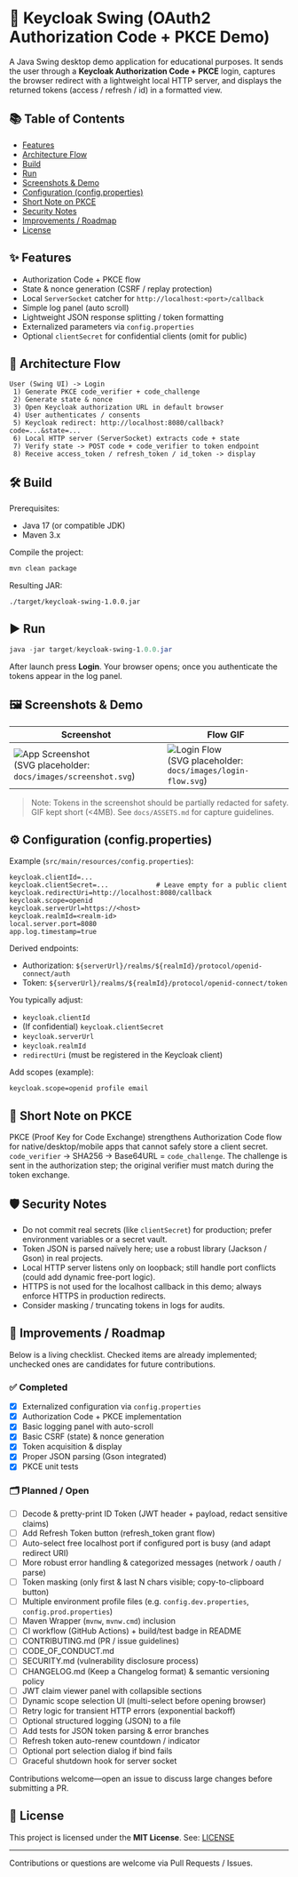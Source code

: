 # 🔐 Keycloak Swing (OAuth2 Authorization Code + PKCE Demo)

A Java Swing desktop demo application for educational purposes. It sends the user through a **Keycloak Authorization Code + PKCE** login, captures the browser redirect with a lightweight local HTTP server, and displays the returned tokens (access / refresh / id) in a formatted view.

## 📚 Table of Contents
- [Features](#features)
- [Architecture Flow](#architecture-flow)
- [Build](#build)
- [Run](#run)
 - [Screenshots & Demo](#screenshots--demo)
- [Configuration (config.properties)](#configuration-configproperties)
- [Short Note on PKCE](#short-note-on-pkce)
- [Security Notes](#security-notes)
- [Improvements / Roadmap](#improvements--roadmap)
- [License](#license)

## ✨ Features
- Authorization Code + PKCE flow
- State & nonce generation (CSRF / replay protection)
- Local `ServerSocket` catcher for `http://localhost:<port>/callback`
- Simple log panel (auto scroll)
- Lightweight JSON response splitting / token formatting
- Externalized parameters via `config.properties`
- Optional `clientSecret` for confidential clients (omit for public)

## 🧭 Architecture Flow
```
User (Swing UI) -> Login
 1) Generate PKCE code_verifier + code_challenge
 2) Generate state & nonce
 3) Open Keycloak authorization URL in default browser
 4) User authenticates / consents
 5) Keycloak redirect: http://localhost:8080/callback?code=...&state=...
 6) Local HTTP server (ServerSocket) extracts code + state
 7) Verify state -> POST code + code_verifier to token endpoint
 8) Receive access_token / refresh_token / id_token -> display
```

## 🛠️ Build
Prerequisites:
- Java 17 (or compatible JDK)
- Maven 3.x

Compile the project:
```powershell
mvn clean package
```
Resulting JAR:
```
./target/keycloak-swing-1.0.0.jar
```

## ▶️ Run
```powershell
java -jar target/keycloak-swing-1.0.0.jar
```
After launch press **Login**. Your browser opens; once you authenticate the tokens appear in the log panel.

## 🖼️ Screenshots & Demo
| Screenshot | Flow GIF |
|-----------|----------|
| ![App Screenshot](docs/images/screenshot.png) <br/> (SVG placeholder: `docs/images/screenshot.svg`) | ![Login Flow](docs/images/login-flow.gif) <br/> (SVG placeholder: `docs/images/login-flow.svg`) |

> Note: Tokens in the screenshot should be partially redacted for safety. GIF kept short (<4MB). See `docs/ASSETS.md` for capture guidelines.

## ⚙️ Configuration (config.properties)
Example (`src/main/resources/config.properties`):
```
keycloak.clientId=...
keycloak.clientSecret=...            # Leave empty for a public client
keycloak.redirectUri=http://localhost:8080/callback
keycloak.scope=openid
keycloak.serverUrl=https://<host>
keycloak.realmId=<realm-id>
local.server.port=8080
app.log.timestamp=true
```
Derived endpoints:
- Authorization: `${serverUrl}/realms/${realmId}/protocol/openid-connect/auth`
- Token: `${serverUrl}/realms/${realmId}/protocol/openid-connect/token`

You typically adjust:
- `keycloak.clientId`
- (If confidential) `keycloak.clientSecret`
- `keycloak.serverUrl`
- `keycloak.realmId`
- `redirectUri` (must be registered in the Keycloak client)

Add scopes (example):
```
keycloak.scope=openid profile email
```

## 🔑 Short Note on PKCE
PKCE (Proof Key for Code Exchange) strengthens Authorization Code flow for native/desktop/mobile apps that cannot safely store a client secret. `code_verifier` -> SHA256 -> Base64URL = `code_challenge`. The challenge is sent in the authorization step; the original verifier must match during the token exchange.

## 🛡️ Security Notes
- Do not commit real secrets (like `clientSecret`) for production; prefer environment variables or a secret vault.
- Token JSON is parsed naïvely here; use a robust library (Jackson / Gson) in real projects.
- Local HTTP server listens only on loopback; still handle port conflicts (could add dynamic free-port logic).
- HTTPS is not used for the localhost callback in this demo; always enforce HTTPS in production redirects.
- Consider masking / truncating tokens in logs for audits.

## 🚀 Improvements / Roadmap
Below is a living checklist. Checked items are already implemented; unchecked ones are candidates for future contributions.

### ✅ Completed
- [x] Externalized configuration via `config.properties`
- [x] Authorization Code + PKCE implementation
- [x] Basic logging panel with auto-scroll
- [x] Basic CSRF (state) & nonce generation
- [x] Token acquisition & display
- [x] Proper JSON parsing (Gson integrated)
- [x] PKCE unit tests

### 🗂️ Planned / Open
- [ ] Decode & pretty-print ID Token (JWT header + payload, redact sensitive claims)
- [ ] Add Refresh Token button (refresh_token grant flow)
- [ ] Auto-select free localhost port if configured port is busy (and adapt redirect URI)
- [ ] More robust error handling & categorized messages (network / oauth / parse)
- [ ] Token masking (only first & last N chars visible; copy-to-clipboard button)
- [ ] Multiple environment profile files (e.g. `config.dev.properties`, `config.prod.properties`)
- [ ] Maven Wrapper (`mvnw`, `mvnw.cmd`) inclusion
- [ ] CI workflow (GitHub Actions) + build/test badge in README
- [ ] CONTRIBUTING.md (PR / issue guidelines)
- [ ] CODE_OF_CONDUCT.md
- [ ] SECURITY.md (vulnerability disclosure process)
- [ ] CHANGELOG.md (Keep a Changelog format) & semantic versioning policy
- [ ] JWT claim viewer panel with collapsible sections
- [ ] Dynamic scope selection UI (multi-select before opening browser)
- [ ] Retry logic for transient HTTP errors (exponential backoff)
- [ ] Optional structured logging (JSON) to a file
- [ ] Add tests for JSON token parsing & error branches
- [ ] Refresh token auto-renew countdown / indicator
- [ ] Optional port selection dialog if bind fails
- [ ] Graceful shutdown hook for server socket

Contributions welcome—open an issue to discuss large changes before submitting a PR.

## 📄 License
This project is licensed under the **MIT License**. See: [LICENSE](LICENSE)

---
Contributions or questions are welcome via Pull Requests / Issues.
